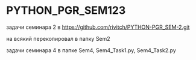 # PYTHON_PGR_SEM123
задачи семинара 2 в https://github.com/rivitch/PYTHON-PGR_SEM-2.git

на всякий перекопировал в папку Sem2

задачи семинара 4 в папке Sem4, Sem4_Task1.py, Sem4_Task2.py   

